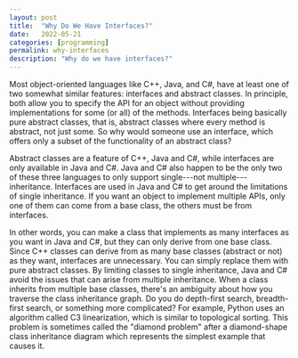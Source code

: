 ```yaml
---
layout: post
title:  "Why Do We Have Interfaces?"
date:   2022-05-21
categories: [programming]
permalink: why-interfaces
description: "Why do we have interfaces?"
---
```

Most object-oriented languages like C++, Java, and C#, have at least one of two somewhat similar features: interfaces and abstract classes. In principle, both allow you to specify the API for an object without providing implementations for some (or all) of the methods. Interfaces being basically pure abstract classes, that is, abstract classes where every method is abstract, not just some. So why would someone use an interface, which offers only a subset of the functionality of an abstract class?

Abstract classes are a feature of C++, Java and C#, while interfaces are only available in Java and C#. Java and C# also happen to be the only two of these three languages to only support single---not multiple---inheritance. Interfaces are used in Java and C# to get around the limitations of single inheritance. If you want an object to implement multiple APIs, only one of them can come from a base class, the others must be from interfaces.

In other words, you can make a class that implements as many interfaces as you want in Java and C#, but they can only derive from one base class. Since C++ classes can derive from as many base classes (abstract or not) as they want, interfaces are unnecessary. You can simply replace them with pure abstract classes. By limiting classes to single inheritance, Java and C# avoid the issues that can arise from multiple inheritance. When a class inherits from multiple base classes, there's an ambiguity about how you traverse the class inheritance graph. Do you do depth-first search, breadth-first search, or something more complicated? For example, Python uses an algorithm called C3 linearization, which is similar to topological sorting. This problem is sometimes called the "diamond problem" after a diamond-shape class inheritance diagram which represents the simplest example that causes it.

